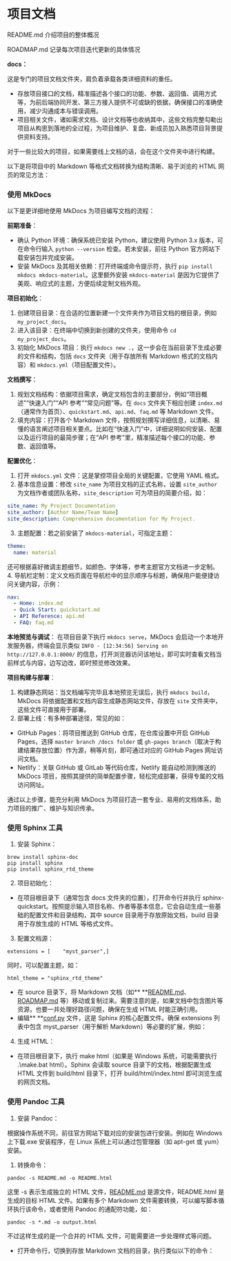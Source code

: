 # 项目文档

README.md  介绍项目的整体概况

ROADMAP.md  记录每次项目迭代更新的具体情况

**docs：**

这是专门的项目文档文件夹，肩负着承载各类详细资料的重任。

* 存放项目接口的文档，精准描述各个接口的功能、参数、返回值、调用方式等，为前后端协同开发、第三方接入提供不可或缺的依据，确保接口的准确使用，减少沟通成本与错误调用。
* 项目相关文件，诸如需求文档、设计文档等也收纳其中，这些文档完整勾勒出项目从构思到落地的全过程，为项目维护、复盘、新成员加入熟悉项目背景提供资料支持。

对于一些比较大的项目，如果需要线上文档的话，会在这个文件夹中进行构建。

以下是将项目中的 Markdown 等格式文档转换为结构清晰、易于浏览的 HTML 网页的常见方法：

### 使用 MkDocs

以下是更详细地使用 MkDocs 为项目编写文档的流程：

**前期准备**：

- 确认 Python 环境：确保系统已安装 Python，建议使用 Python 3.x 版本，可在命令行输入 `python --version` 检查。若未安装，前往 Python 官方网站下载安装包并完成安装。
- 安装 MkDocs 及其相关依赖：打开终端或命令提示符，执行 `pip install mkdocs mkdocs-material`。这里额外安装 `mkdocs-material` 是因为它提供了美观、响应式的主题，方便后续定制文档外观。

**项目初始化**：

1. 创建项目目录：在合适的位置新建一个文件夹作为项目文档的根目录，例如 `my_project_docs`。
2. 进入该目录：在终端中切换到新创建的文件夹，使用命令 `cd my_project_docs`。
3. 初始化 MkDocs 项目：执行 `mkdocs new .`，这一步会在当前目录下生成必要的文件和结构，包括 `docs` 文件夹（用于存放所有 Markdown 格式的文档内容）和 `mkdocs.yml`（项目配置文件）。

**文档撰写**：

1. 规划文档结构：依据项目需求，确定文档包含的主要部分，例如“项目概述”“快速入门”“API 参考”“常见问题”等。在 `docs` 文件夹下相应创建 `index.md`（通常作为首页）、`quickstart.md`、`api.md`、`faq.md` 等 Markdown 文件。
2. 填充内容：打开各个 Markdown 文件，按照规划撰写详细信息，以清晰、易懂的语言阐述项目相关要点。比如在“快速入门”中，详细说明如何安装、配置以及运行项目的最简步骤；在“API 参考”里，精准描述每个接口的功能、参数、返回值等。

**配置优化**：

1. 打开 `mkdocs.yml` 文件：这是掌控项目全局的关键配置，它使用 YAML 格式。
2. 基本信息设置：修改 `site_name` 为项目文档的正式名称，设置 `site_author` 为文档作者或团队名称，`site_description` 可为项目的简要介绍，如：

```yaml
site_name: My Project Documentation
site_author: [Author Name/Team Name]
site_description: Comprehensive documentation for My Project.
```

3. 主题配置：若之前安装了 `mkdocs-material`，可指定主题：

```yaml
theme:
  name: material
```

还可根据喜好微调主题细节，如颜色、字体等，参考主题官方文档进一步定制。
4. 导航栏定制：定义文档页面在导航栏中的显示顺序与标题，确保用户能便捷访问关键内容，示例：

```yaml
nav:
  - Home: index.md
  - Quick Start: quickstart.md
  - API Reference: api.md
  - FAQ: faq.md
```

**本地预览与调试**：
在项目目录下执行 `mkdocs serve`，MkDocs 会启动一个本地开发服务器，终端会显示类似 `INFO - [12:34:56] Serving on http://127.0.0.1:8000/` 的信息，打开浏览器访问该地址，即可实时查看文档当前样式与内容，边写边改，即时预览修改效果。

**项目构建与部署**：

1. 构建静态网站：当文档编写完毕且本地预览无误后，执行 `mkdocs build`，MkDocs 将依据配置和文档内容生成静态网站文件，存放在 `site` 文件夹中，这些文件可直接用于部署。
2. 部署上线：有多种部署途径，常见的如：

- GitHub Pages：将项目推送到 GitHub 仓库，在仓库设置中开启 GitHub Pages，选择 `master branch /docs folder` 或 `gh-pages branch`（取决于构建结果存放位置）作为源，稍等片刻，即可通过对应的 GitHub Pages 网址访问文档。
- Netlify：关联 GitHub 或 GitLab 等代码仓库，Netlify 能自动检测到推送的 MkDocs 项目，按照其提供的简单配置步骤，轻松完成部署，获得专属的文档访问网址。

通过以上步骤，能充分利用 MkDocs 为项目打造一套专业、易用的文档体系，助力项目的推广、维护与知识传承。

### 使用 Sphinx 工具

1. 安装 Sphinx：

```
brew install sphinx-doc
pip install sphinx
pip install sphinx_rtd_theme
```

2. 项目初始化：

* 在项目根目录下（通常包含 docs 文件夹的位置），打开命令行并执行 sphinx-quickstart。按照提示输入项目名称、作者等基本信息，它会自动生成一些基础的配置文件和目录结构，其中 source 目录用于存放原始文档，build 目录用于存放生成的 HTML 等格式文件。

3. 配置文档源：

```
extensions = [    "myst_parser",]
```

同时，可以配置主题，如：

```
html_theme = "sphinx_rtd_theme"
```

* 在 source 目录下，将 Markdown 文档（如** **[README.md](http://readme.md/)、[ROADMAP.md](http://roadmap.md/) 等）移动或复制过来。需要注意的是，如果文档中包含图片等资源，也要一并处理好路径问题，确保在生成 HTML 时能正确引用。
* 编辑** **[conf.py](http://conf.py/) 文件，这是 Sphinx 的核心配置文件。确保 extensions 列表中包含 myst_parser（用于解析 Markdown）等必要的扩展，例如：

4. 生成 HTML：

* 在项目根目录下，执行 make html（如果是 Windows 系统，可能需要执行 .\make.bat html）。Sphinx 会读取 source 目录下的文档，根据配置生成 HTML 文件到 build/html 目录下，打开 build/html/index.html 即可浏览生成的网页文档。

### 使用 Pandoc 工具

1. 安装 Pandoc：

根据操作系统不同，前往官方网站下载对应的安装包进行安装。例如在 Windows 上下载.exe 安装程序，在 Linux 系统上可以通过包管理器（如 apt-get 或 yum）安装。

1. 转换命令：

```
pandoc -s README.md -o README.html
```

这里 -s 表示生成独立的 HTML 文件，[README.md](http://readme.md/) 是源文件，README.html 是生成的目标 HTML 文件。如果有多个 Markdown 文件需要转换，可以编写脚本循环执行该命令，或者使用 Pandoc 的通配符功能，如：

```
pandoc -s *.md -o output.html
```

不过这样生成的是一个合并的 HTML 文件，可能需要进一步处理样式等问题。

* 打开命令行，切换到存放 Markdown 文档的目录，执行类似以下的命令：
